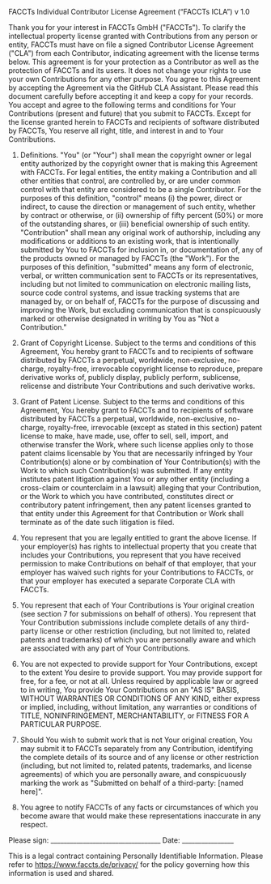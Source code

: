 FACCTs Individual Contributor License Agreement (“FACCTs ICLA”)
v 1.0

Thank you for your interest in FACCTs GmbH ("FACCTs"). To clarify the intellectual property license granted with Contributions from any person or entity, FACCTs must have on file a signed Contributor License Agreement ("CLA") from each Contributor, indicating agreement with the license terms below. This agreement is for your protection as a Contributor as well as the protection of FACCTs and its users. It does not change your rights to use your own Contributions for any other purpose.
You agree to this Agreement by accepting the Agreement via the GitHub CLA Assistant. Please read this document carefully before accepting it and keep a copy for your records. 
You accept and agree to the following terms and conditions for Your Contributions (present and future) that you submit to FACCTs. Except for the license granted herein to FACCTs and recipients of software distributed by FACCTs, You reserve all right, title, and interest in and to Your Contributions.

1. Definitions.
"You" (or "Your") shall mean the copyright owner or legal entity authorized by the copyright owner that is making this Agreement with FACCTs. For legal entities, the entity making a Contribution and all other entities that control, are controlled by, or are under common control with that entity are considered to be a single Contributor. For the purposes of this definition, "control" means (i) the power, direct or indirect, to cause the direction or management of such entity, whether by contract or otherwise, or (ii) ownership of fifty percent (50%) or more of the outstanding shares, or (iii) beneficial ownership of such entity. 
"Contribution" shall mean any original work of authorship, including any modifications or additions to an existing work, that is intentionally submitted by You to FACCTs for inclusion in, or documentation of, any of the products owned or managed by FACCTs (the "Work"). For the purposes of this definition, "submitted" means any form of electronic, verbal, or written communication sent to FACCTs or its representatives, including but not limited to communication on electronic mailing lists, source code control systems, and issue tracking systems that are managed by, or on behalf of, FACCTs for the purpose of discussing and improving the Work, but excluding communication that is conspicuously marked or otherwise designated in writing by You as "Not a Contribution."

2. Grant of Copyright License. Subject to the terms and conditions of this Agreement, You hereby grant to FACCTs and to recipients of software distributed by FACCTs a perpetual, worldwide, non-exclusive, no-charge, royalty-free, irrevocable copyright license to reproduce, prepare derivative works of, publicly display, publicly perform, sublicense, relicense and distribute Your Contributions and such derivative works.

3. Grant of Patent License. Subject to the terms and conditions of this Agreement, You hereby grant to FACCTs and to recipients of software distributed by FACCTs a perpetual, worldwide, non-exclusive, no-charge, royalty-free, irrevocable (except as stated in this section) patent license to make, have made, use, offer to sell, sell, import, and otherwise transfer the Work, where such license applies only to those patent claims licensable by You that are necessarily infringed by Your Contribution(s) alone or by combination of Your Contribution(s) with the Work to which such Contribution(s) was submitted. If any entity institutes patent litigation against You or any other entity (including a cross-claim or counterclaim in a lawsuit) alleging that your Contribution, or the Work to which you have contributed, constitutes direct or contributory patent infringement, then any patent licenses granted to that entity under this Agreement for that Contribution or Work shall terminate as of the date such litigation is filed.

4. You represent that you are legally entitled to grant the above license. If your employer(s) has rights to intellectual property that you create that includes your Contributions, you represent that you have received permission to make Contributions on behalf of that employer, that your employer has waived such rights for your Contributions to FACCTs, or that your employer has executed a separate Corporate CLA with FACCTs.

5. You represent that each of Your Contributions is Your original creation (see section 7 for submissions on behalf of others). You represent that Your Contribution submissions include complete details of any third-party license or other restriction (including, but not limited to, related patents and trademarks) of which you are personally aware and which are associated with any part of Your Contributions.

6. You are not expected to provide support for Your Contributions, except to the extent You desire to provide support. You may provide support for free, for a fee, or not at all. Unless required by applicable law or agreed to in writing, You provide Your Contributions on an "AS IS" BASIS, WITHOUT WARRANTIES OR CONDITIONS OF ANY KIND, either express or implied, including, without limitation, any warranties or conditions of TITLE, NONINFRINGEMENT, MERCHANTABILITY, or FITNESS FOR A PARTICULAR PURPOSE.

7. Should You wish to submit work that is not Your original creation, You may submit it to FACCTs separately from any Contribution, identifying the complete details of its source and of any license or other restriction (including, but not limited to, related patents, trademarks, and license agreements) of which you are personally aware, and conspicuously marking the work as "Submitted on behalf of a third-party: [named here]".

8. You agree to notify FACCTs of any facts or circumstances of which you become aware that would make these representations inaccurate in any respect.

Please sign: __________________________________ Date: ________________

This is a legal contract containing Personally Identifiable Information.
Please refer to https://www.faccts.de/privacy/ for the policy governing how this information is used and shared.
